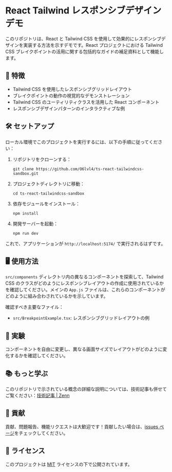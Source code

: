 # React Tailwind レスポンシブデザインデモ

このリポジトリは、React と Tailwind CSS を使用して効果的にレスポンシブデザインを実装する方法を示すデモです。React プロジェクトにおける Tailwind CSS ブレイクポイントの活用に関する包括的なガイドの補足資料として機能します。

## 🚀 特徴

- Tailwind CSS を使用したレスポンシブグリッドレイアウト
- ブレイクポイントの動作の視覚的なデモンストレーション
- Tailwind CSS のユーティリティクラスを活用した React コンポーネント
- レスポンシブデザインパターンのインタラクティブな例

## 🛠 セットアップ

ローカル環境でこのプロジェクトを実行するには、以下の手順に従ってください：

1. リポジトリをクローンする：

   ```
   git clone https://github.com/O6lvl4/ts-react-tailwindcss-sandbox.git
   ```

2. プロジェクトディレクトリに移動：

   ```
   cd ts-react-tailwindcss-sandbox
   ```

3. 依存モジュールをインストール：

   ```
   npm install
   ```

4. 開発サーバーを起動：
   ```
   npm run dev
   ```

これで、アプリケーションが `http://localhost:5174/` で実行されるはずです。

## 🖥 使用方法

`src/components` ディレクトリ内の異なるコンポーネントを探索して、Tailwind CSS のクラスがどのようにレスポンシブレイアウトの作成に使用されているかを確認してください。メインの `App.js` ファイルは、これらのコンポーネントがどのように組み合わされているかを示しています。

確認すべき主要なファイル：

- `src/BreakpointExample.tsx`: レスポンシブグリッドレイアウトの例

## 🧪 実験

コンポーネントを自由に変更し、異なる画面サイズでレイアウトがどのように変化するかを確認してください。

## 📚 もっと学ぶ

このリポジトリで示されている概念の詳細な説明については、技術記事も併せてご覧ください：[技術記事 | Zenn](https://zenn.dev/o6lvl4/articles/0d0a27a242f922)

## 🤝 貢献

貢献、問題報告、機能リクエストは大歓迎です！貢献したい場合は、[issues ページ](https://github.com/O6lvl4/ts-react-tailwindcss-sandbox/issues)をチェックしてください。

## 📝 ライセンス

このプロジェクトは [MIT](https://choosealicense.com/licenses/mit/) ライセンスの下で公開されています。
